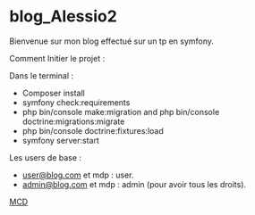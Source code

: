 # blog_Alessio2

Bienvenue sur mon blog effectué sur un tp en symfony. 

Comment Initier le projet : 

Dans le terminal : 
- Composer install
- symfony check:requirements
- php bin/console make:migration and php bin/console doctrine:migrations:migrate
- php bin/console doctrine:fixtures:load
- symfony server:start



Les users de base : 

- user@blog.com et mdp : user.
- admin@blog.com et mdp : admin (pour avoir tous les droits).
 
 [MCD](src/mcd.png)
